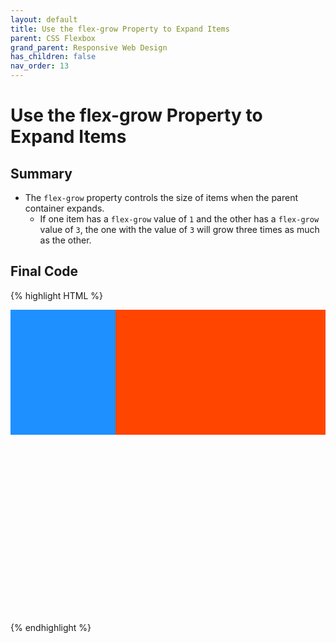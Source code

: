 ```yaml
---
layout: default
title: Use the flex-grow Property to Expand Items
parent: CSS Flexbox
grand_parent: Responsive Web Design
has_children: false
nav_order: 13
---
```

# Use the flex-grow Property to Expand Items
## Summary
- The `flex-grow` property controls the size of items when the parent container expands.
    - If one item has a `flex-grow` value of `1` and the other has a `flex-grow` value of `3`, the one with the value of `3` will grow three times as much as the other.

## Final Code

{% highlight HTML %}
<style>
  #box-container {
    display: flex;
    height: 500px;
  }

  #box-1 {
    background-color: dodgerblue;
    height: 200px;
    flex-grow: 1;
  }

  #box-2 {
    background-color: orangered;
    height: 200px;
    flex-grow: 2;
  }
</style>

<div id="box-container">
  <div id="box-1"></div>
  <div id="box-2"></div>
</div>
{% endhighlight %}